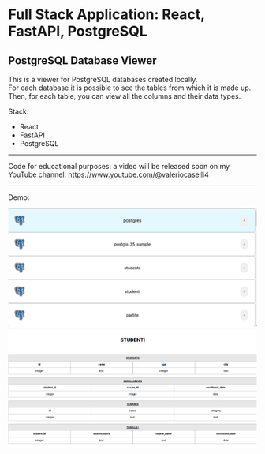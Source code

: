 # Full Stack Application: React, FastAPI, PostgreSQL

## PostgreSQL Database Viewer

This is a viewer for PostgreSQL databases created locally.<br>
For each database it is possible to see the tables from which it is made up. <br>
Then, for each table, you can view all the columns and their data types.

Stack:
- React
- FastAPI
- PostgreSQL <br>

---

Code for educational purposes: a video will be released soon on my YouTube channel: https://www.youtube.com/@valeriocaselli4 <br>

---

Demo:

![Homepage](demo/2.png) <br>
![Database Structure View](demo/1.png)
